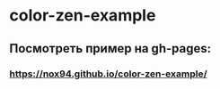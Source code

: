 # color-zen-example
## Посмотреть пример на gh-pages:
### https://nox94.github.io/color-zen-example/
